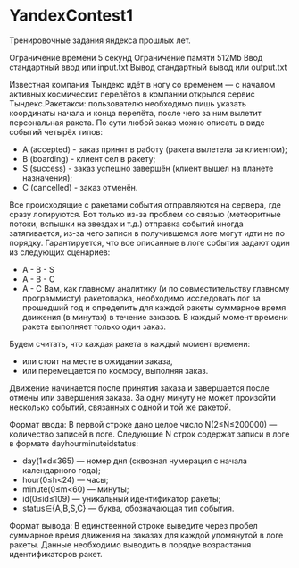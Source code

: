# YandexContest1
Тренировочные задания яндекса прошлых лет.

Ограничение времени	5 секунд
Ограничение памяти	512Mb
Ввод	стандартный ввод или input.txt
Вывод	стандартный вывод или output.txt

Известная компания Тындекс идёт в ногу со временем — с началом активных космических перелётов в компании открылся сервис Тындекс.Ракетакси: пользователю необходимо лишь указать координаты начала и конца перелёта, после чего за ним вылетит персональная ракета.
По сути любой заказ можно описать в виде событий четырёх типов:

* A (accepted) - заказ принят в работу (ракета вылетела за клиентом);
* B (boarding) - клиент сел в ракету;
* S (success) - заказ успешно завершён (клиент вышел на планете назначения);
* C (cancelled) - заказ отменён.

Все происходящие с ракетами события отправляются на сервера, где сразу логируются. Вот только из-за проблем со связью (метеоритные потоки, вспышки на звездах и т.д.) отправка событий иногда затягивается, из-за чего записи в получившемся логе могут идти не по порядку.
Гарантируется, что все описанные в логе события задают один из следующих сценариев:

* A - B - S
* A - B - C
* A - C
Вам, как главному аналитику (и по совместительству главному программисту) ракетопарка, необходимо исследовать лог за прошедший год и определить для каждой ракеты суммарное время движения (в минутах) в течение заказов.
В каждый момент времени ракета выполняет только один заказ. 

Будем считать, что каждая ракета в каждый момент времени:
* или стоит на месте в ожидании заказа,
* или перемещается по космосу, выполняя заказ.

Движение начинается после принятия заказа и завершается после отмены или завершения заказа. За одну минуту не может произойти несколько событий, связанных с одной и той же ракетой.

Формат ввода: 
В первой строке дано целое число N(2≤N≤200000)  — количество записей в логе.
Следующие N строк содержат записи в логе в формате dayhourminuteidstatus:
* day(1≤d≤365) — номер дня (сквозная нумерация с начала календарного года);
* hour(0≤h<24) — часы;
* minute(0≤m<60) — минуты;
* id(0≤id≤109) — уникальный идентификатор ракеты;
* status∈{A,B,S,C} — буква, обозначающая тип события.

Формат вывода: 
В единственной строке выведите через пробел суммарное время движения на заказах для каждой упомянутой в логе ракеты. Данные необходимо выводить в порядке возрастания идентификаторов ракет.
